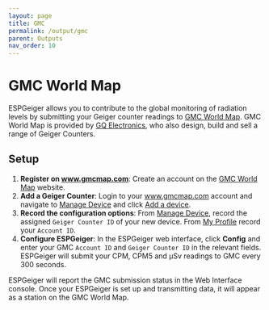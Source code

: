 ```yaml
---
layout: page
title: GMC
permalink: /output/gmc
parent: Outputs
nav_order: 10
---
```


# GMC World Map

ESPGeiger allows you to contribute to the global monitoring of radiation levels by submitting your Geiger counter readings to [GMC World Map](http://www.gmcmap.com/). GMC World Map is provided by [GQ Electronics](https://www.gqelectronicsllc.com), who also design, build and sell a range of Geiger Counters.

## Setup

1. __Register on www.gmcmap.com__: Create an account on the [GMC World Map](https://www.gmcmap.com/userRegister-x.asp) website.
2. __Add a Geiger Counter__: Login to your www.gmcmap.com account and navigate to [Manage Device](https://www.gmcmap.com/manageDevice.asp) and click [Add a device](https://www.gmcmap.com/addGeigerCounter.asp). 
3. __Record the configuration options__: From [Manage Device](https://www.gmcmap.com/manageDevice.asp), record the assigned `Geiger Counter ID` of your new device. From [My Profile](https://www.gmcmap.com/myProfile.asp) record your `Account ID`.
4. __Configure ESPGeiger__: In the ESPGeiger web interface, click __Config__ and enter your GMC `Account ID` and `Geiger Counter ID` in the relevant fields. ESPGeiger will submit your CPM, CPM5 and μSv readings to GMC every 300 seconds.

ESPGeiger will report the GMC submission status in the Web Interface console. Once your ESPGeiger is set up and transmitting data, it will appear as a station on the GMC World Map.